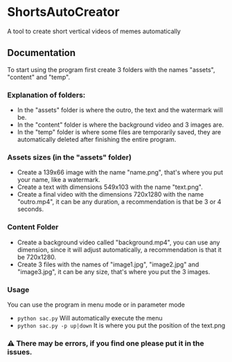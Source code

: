# ShortsAutoCreator
A tool to create short vertical videos of memes automatically

## Documentation
To start using the program first create 3 folders with the names "assets", "content" and "temp".

### Explanation of folders:
- In the "assets" folder is where the outro, the text and the watermark will be.
- In the "content" folder is where the background video and 3 images are.
- In the "temp" folder is where some files are temporarily saved, they are automatically deleted after finishing the entire program.

### Assets sizes (in the "assets" folder)
  - Create a 139x66 image with the name "name.png", that's where you put your name, like a watermark.
  - Create a text with dimensions 549x103 with the name "text.png".
  - Create a final video with the dimensions 720x1280 with the name "outro.mp4", it can be any duration, a recommendation is that be 3 or 4 seconds.

### Content Folder
  - Create a background video called "background.mp4", you can use any dimension, since it will adjust automatically, a recommendation is that it be 720x1280.
  - Create 3 files with the names of "image1.jpg", "image2.jpg" and "image3.jpg", it can be any size, that's where you put the 3 images.

### Usage
You can use the program in menu mode or in parameter mode
- ```python sac.py``` Will automatically execute the menu
- ```python sac.py -p up|down``` It is where you put the position of the text.png

### ⚠ There may be errors, if you find one please put it in the issues.

  
  
